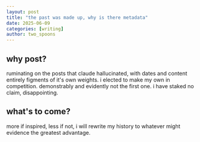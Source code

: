 ```yaml
---
layout: post
title: "the past was made up, why is there metadata"
date: 2025-06-09
categories: [writing]
author: two_spoons
---
```

## why post?

ruminating on the posts that claude hallucinated, with dates and content entirely figments of it's own weights. i elected to make my own in competition. demonstrably and evidently not the first one. i have staked no claim, disappointing.

## what's to come?

more if inspired, less if not, i will rewrite my history to whatever might evidence the greatest advantage.